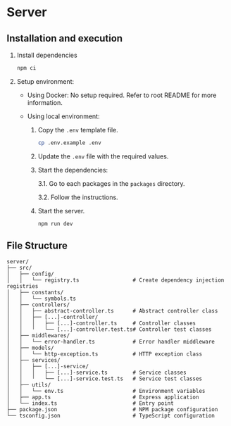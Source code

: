 # Server

## Installation and execution

1. Install dependencies

    ```bash
    npm ci
    ```

2. Setup environment:

    - Using Docker: No setup required. Refer to root README for more information.

    - Using local environment:
        1. Copy the `.env` template file.

            ```bash
            cp .env.example .env
            ```
        
        2. Update the `.env` file with the required values.

        3. Start the dependencies:
        
            3.1. Go to each packages in the `packages` directory.

            3.2. Follow the instructions.

        3. Start the server.

            ```bash
            npm run dev
            ```

## File Structure

```
server/
├── src/
│   ├── config/
│   │   └── registry.ts                 # Create dependency injection registries
│   ├── constants/
│   │   └── symbols.ts
│   ├── controllers/
│   │   ├── abstract-controller.ts      # Abstract controller class
│   │   ├── [...]-controller/
│   │   │   ├── [...]-controller.ts     # Controller classes
│   │   ╵   └── [...]-controller.test.ts# Controller test classes
│   ├── middlewares/
│   │   └── error-handler.ts            # Error handler middleware
│   ├── models/
│   │   └── http-exception.ts           # HTTP exception class
│   ├── services/
│   │   ├── [...]-service/
│   │   │   ├── [...]-service.ts        # Service classes
│   │   ╵   └── [...]-service.test.ts   # Service test classes
│   ├── utils/
│   │   └── env.ts                      # Environment variables
│   ├── app.ts                          # Express application
│   └── index.ts                        # Entry point
├── package.json                        # NPM package configuration
└── tsconfig.json                       # TypeScript configuration
```